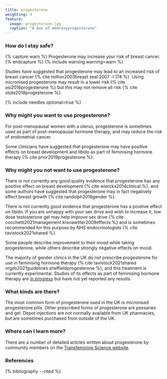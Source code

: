 ```yaml
---
title: progesterone
weighting: 4
feature:
  image: progesterone.jpg
  caption: "A box of medroxyprogesterone"
---
```


### How do I stay safe?

{% capture warn %}
Progesterone may increase your risk of breast cancer.
{% endcapture %}
{% include warning warning=warn %}

Studies have suggested that progesterone may lead to an increased risk of breast cancer {% cite million2003breast seal:2007 -l 174 %}. Using micronised progesterone may result in a lower risk {% cite asi2016progesterone %} but this may not remove all risk {% cite stute2018progesterone %}.

{% include needles optional=true %}

### Why might you want to use progesterone?

For post-menopausal women with a uterus, progesterone is sometimes used as part of post-menopausal hormone therapy, and may reduce the risk of endometrial cancer.

Some clinicians have suggested that progesterone may have positive effects on breast development and libido as part of feminising hormone therapy {% cite prior2019progesterone %}.

### Why might you not want to use progesterone?

There is not currently any good quality evidence that progesterone has any positive effect on breast development {% cite wierckx2014clinical %}, and some authors have suggested that progesterone may in fact negatively effect breast growth {% cite randolph2018gender %}.

There is not currently good evidence that progesterone has a positive effect on libido. If you are unhappy with your sex drive and wish to increase it, low dose testosterone gel may help improve sex drive {% cite cocchetti2021management kronawitter2009effects %} and is sometimes recommended for this purpose by NHS endocrinologists {% cite tavistock2021shared %}.

Some people describe improvement to their mood while taking progesterone, while others describe strongly negative effects on mood.

The majority of gender clinics in the UK do not prescribe progesterone for use in feminising hormone therapy {% cite tavistock2021shared nrgds2021guidelines sheffieldprogesterone %}, and this treatment is currently experimental. Studies of its effects as part of feminising hormone therapy are [in progress](https://clinicaltrials.gov/ct2/show/study/NCT04534881) but have not yet reported any results.

### What kinds are there?

The most common form of progesterone used in the UK is micronised progesterone pills. Other prescribed forms of progesterone are pessaries and gel. Depot injections are not normally available from UK pharmacies, but are sometimes purchased from outside of the UK.

### Where can I learn more?

There are a number of detailed articles written about progesterone by community members on the [Transfeminine Science website](https://transfemscience.org/articles/#progestogens).

### References

{% bibliography --cited %}
